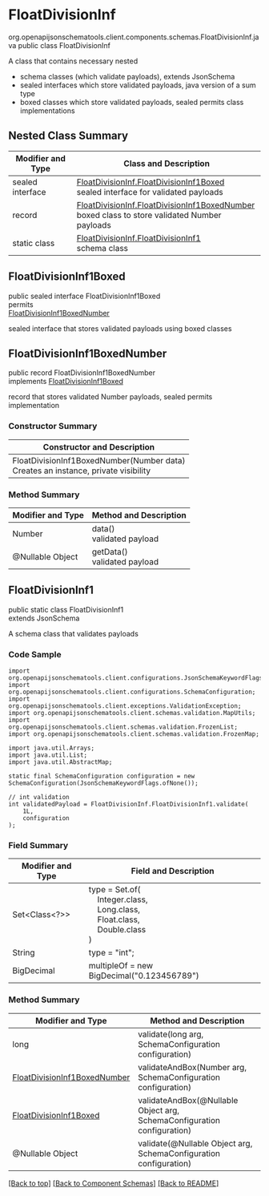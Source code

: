 # FloatDivisionInf
org.openapijsonschematools.client.components.schemas.FloatDivisionInf.java
public class FloatDivisionInf<br>

A class that contains necessary nested
- schema classes (which validate payloads), extends JsonSchema
- sealed interfaces which store validated payloads, java version of a sum type
- boxed classes which store validated payloads, sealed permits class implementations

## Nested Class Summary
| Modifier and Type | Class and Description |
| ----------------- | ---------------------- |
| sealed interface | [FloatDivisionInf.FloatDivisionInf1Boxed](#floatdivisioninf1boxed)<br> sealed interface for validated payloads |
| record | [FloatDivisionInf.FloatDivisionInf1BoxedNumber](#floatdivisioninf1boxednumber)<br> boxed class to store validated Number payloads |
| static class | [FloatDivisionInf.FloatDivisionInf1](#floatdivisioninf1)<br> schema class |

## FloatDivisionInf1Boxed
public sealed interface FloatDivisionInf1Boxed<br>
permits<br>
[FloatDivisionInf1BoxedNumber](#floatdivisioninf1boxednumber)

sealed interface that stores validated payloads using boxed classes

## FloatDivisionInf1BoxedNumber
public record FloatDivisionInf1BoxedNumber<br>
implements [FloatDivisionInf1Boxed](#floatdivisioninf1boxed)

record that stores validated Number payloads, sealed permits implementation

### Constructor Summary
| Constructor and Description |
| --------------------------- |
| FloatDivisionInf1BoxedNumber(Number data)<br>Creates an instance, private visibility |

### Method Summary
| Modifier and Type | Method and Description |
| ----------------- | ---------------------- |
| Number | data()<br>validated payload |
| @Nullable Object | getData()<br>validated payload |

## FloatDivisionInf1
public static class FloatDivisionInf1<br>
extends JsonSchema

A schema class that validates payloads

### Code Sample
```
import org.openapijsonschematools.client.configurations.JsonSchemaKeywordFlags;
import org.openapijsonschematools.client.configurations.SchemaConfiguration;
import org.openapijsonschematools.client.exceptions.ValidationException;
import org.openapijsonschematools.client.schemas.validation.MapUtils;
import org.openapijsonschematools.client.schemas.validation.FrozenList;
import org.openapijsonschematools.client.schemas.validation.FrozenMap;

import java.util.Arrays;
import java.util.List;
import java.util.AbstractMap;

static final SchemaConfiguration configuration = new SchemaConfiguration(JsonSchemaKeywordFlags.ofNone());

// int validation
int validatedPayload = FloatDivisionInf.FloatDivisionInf1.validate(
    1L,
    configuration
);
```

### Field Summary
| Modifier and Type | Field and Description |
| ----------------- | ---------------------- |
| Set<Class<?>> | type = Set.of(<br/>&nbsp;&nbsp;&nbsp;&nbsp;Integer.class,<br/>&nbsp;&nbsp;&nbsp;&nbsp;Long.class,<br/>&nbsp;&nbsp;&nbsp;&nbsp;Float.class,<br/>&nbsp;&nbsp;&nbsp;&nbsp;Double.class<br/>)<br/> |
| String | type = "int"; |
| BigDecimal | multipleOf = new BigDecimal("0.123456789") |

### Method Summary
| Modifier and Type | Method and Description |
| ----------------- | ---------------------- |
| long | validate(long arg, SchemaConfiguration configuration) |
| [FloatDivisionInf1BoxedNumber](#floatdivisioninf1boxednumber) | validateAndBox(Number arg, SchemaConfiguration configuration) |
| [FloatDivisionInf1Boxed](#floatdivisioninf1boxed) | validateAndBox(@Nullable Object arg, SchemaConfiguration configuration) |
| @Nullable Object | validate(@Nullable Object arg, SchemaConfiguration configuration) |

[[Back to top]](#top) [[Back to Component Schemas]](../../../README.md#Component-Schemas) [[Back to README]](../../../README.md)
